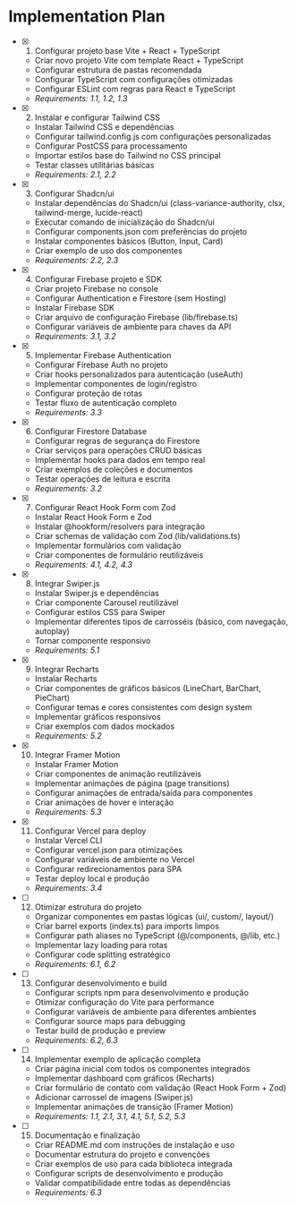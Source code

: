 # Implementation Plan

- [x] 1. Configurar projeto base Vite + React + TypeScript






  - Criar novo projeto Vite com template React + TypeScript
  - Configurar estrutura de pastas recomendada
  - Configurar TypeScript com configurações otimizadas
  - Configurar ESLint com regras para React e TypeScript
  - _Requirements: 1.1, 1.2, 1.3_

- [x] 2. Instalar e configurar Tailwind CSS



  - Instalar Tailwind CSS e dependências
  - Configurar tailwind.config.js com configurações personalizadas
  - Configurar PostCSS para processamento
  - Importar estilos base do Tailwind no CSS principal
  - Testar classes utilitárias básicas
  - _Requirements: 2.1, 2.2_

- [x] 3. Configurar Shadcn/ui





  - Instalar dependências do Shadcn/ui (class-variance-authority, clsx, tailwind-merge, lucide-react)
  - Executar comando de inicialização do Shadcn/ui
  - Configurar components.json com preferências do projeto
  - Instalar componentes básicos (Button, Input, Card)
  - Criar exemplo de uso dos componentes
  - _Requirements: 2.2, 2.3_

- [x] 4. Configurar Firebase projeto e SDK





  - Criar projeto Firebase no console
  - Configurar Authentication e Firestore (sem Hosting)
  - Instalar Firebase SDK
  - Criar arquivo de configuração Firebase (lib/firebase.ts)
  - Configurar variáveis de ambiente para chaves da API
  - _Requirements: 3.1, 3.2_

- [x] 5. Implementar Firebase Authentication





  - Configurar Firebase Auth no projeto
  - Criar hooks personalizados para autenticação (useAuth)
  - Implementar componentes de login/registro
  - Configurar proteção de rotas
  - Testar fluxo de autenticação completo
  - _Requirements: 3.3_

- [x] 6. Configurar Firestore Database





  - Configurar regras de segurança do Firestore
  - Criar serviços para operações CRUD básicas
  - Implementar hooks para dados em tempo real
  - Criar exemplos de coleções e documentos
  - Testar operações de leitura e escrita
  - _Requirements: 3.2_

- [x] 7. Configurar React Hook Form com Zod





  - Instalar React Hook Form e Zod
  - Instalar @hookform/resolvers para integração
  - Criar schemas de validação com Zod (lib/validations.ts)
  - Implementar formulários com validação
  - Criar componentes de formulário reutilizáveis
  - _Requirements: 4.1, 4.2, 4.3_

- [x] 8. Integrar Swiper.js





  - Instalar Swiper.js e dependências
  - Criar componente Carousel reutilizável
  - Configurar estilos CSS para Swiper
  - Implementar diferentes tipos de carrosséis (básico, com navegação, autoplay)
  - Tornar componente responsivo
  - _Requirements: 5.1_

- [x] 9. Integrar Recharts





  - Instalar Recharts
  - Criar componentes de gráficos básicos (LineChart, BarChart, PieChart)
  - Configurar temas e cores consistentes com design system
  - Implementar gráficos responsivos
  - Criar exemplos com dados mockados
  - _Requirements: 5.2_

- [x] 10. Integrar Framer Motion





  - Instalar Framer Motion
  - Criar componentes de animação reutilizáveis
  - Implementar animações de página (page transitions)
  - Configurar animações de entrada/saída para componentes
  - Criar animações de hover e interação
  - _Requirements: 5.3_

- [x] 11. Configurar Vercel para deploy





  - Instalar Vercel CLI
  - Configurar vercel.json para otimizações
  - Configurar variáveis de ambiente no Vercel
  - Configurar redirecionamentos para SPA
  - Testar deploy local e produção
  - _Requirements: 3.4_

- [ ] 12. Otimizar estrutura do projeto




  - Organizar componentes em pastas lógicas (ui/, custom/, layout/)
  - Criar barrel exports (index.ts) para imports limpos
  - Configurar path aliases no TypeScript (@/components, @/lib, etc.)
  - Implementar lazy loading para rotas
  - Configurar code splitting estratégico
  - _Requirements: 6.1, 6.2_

- [ ] 13. Configurar desenvolvimento e build
  - Configurar scripts npm para desenvolvimento e produção
  - Otimizar configuração do Vite para performance
  - Configurar variáveis de ambiente para diferentes ambientes
  - Configurar source maps para debugging
  - Testar build de produção e preview
  - _Requirements: 6.2, 6.3_

- [ ] 14. Implementar exemplo de aplicação completa
  - Criar página inicial com todos os componentes integrados
  - Implementar dashboard com gráficos (Recharts)
  - Criar formulário de contato com validação (React Hook Form + Zod)
  - Adicionar carrossel de imagens (Swiper.js)
  - Implementar animações de transição (Framer Motion)
  - _Requirements: 1.1, 2.1, 3.1, 4.1, 5.1, 5.2, 5.3_

- [ ] 15. Documentação e finalização
  - Criar README.md com instruções de instalação e uso
  - Documentar estrutura do projeto e convenções
  - Criar exemplos de uso para cada biblioteca integrada
  - Configurar scripts de desenvolvimento e produção
  - Validar compatibilidade entre todas as dependências
  - _Requirements: 6.3_